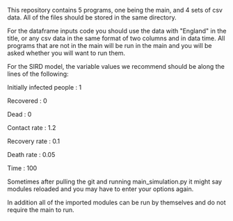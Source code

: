 This repository contains 5 programs, one being the main, and 4 sets of csv data.
All of the files should be stored in the same directory.

For the dataframe inputs code you should use the data with "England" in the title, or any csv data in the same format of two columns and in data time.
All programs that are not in the main will be run in the main and you will be asked whether you will want to run them.

For the SIRD model, the variable values we recommend should be along the lines of the following:

Initially infected people : 1

Recovered : 0

Dead : 0

Contact rate : 1.2

Recovery rate : 0.1

Death rate : 0.05

Time : 100

Sometimes after pulling the git and running main_simulation.py it might say modules reloaded and you may have to enter your options again.

In addition all of the imported modules can be run by themselves and do not require the main to run.
